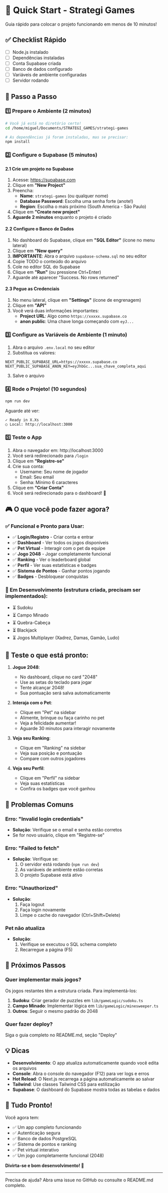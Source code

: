 # 🚀 Quick Start - Strategi Games

Guia rápido para colocar o projeto funcionando em menos de 10 minutos!

## ✅ Checklist Rápido

- [ ] Node.js instalado
- [ ] Dependências instaladas
- [ ] Conta Supabase criada
- [ ] Banco de dados configurado
- [ ] Variáveis de ambiente configuradas
- [ ] Servidor rodando

## 📝 Passo a Passo

### 1️⃣ Prepare o Ambiente (2 minutos)

```bash
# Você já está no diretório certo!
cd /home/miguel/Documents/STRATEGI_GAMES/strategi-games

# As dependências já foram instaladas, mas se precisar:
npm install
```

### 2️⃣ Configure o Supabase (5 minutos)

#### 2.1 Crie um projeto no Supabase

1. Acesse: https://supabase.com
2. Clique em **"New Project"**
3. Preencha:
   - **Name**: `strategi-games` (ou qualquer nome)
   - **Database Password**: Escolha uma senha forte (anote!)
   - **Region**: Escolha o mais próximo (South America - São Paulo)
4. Clique em **"Create new project"**
5. **Aguarde 2 minutos** enquanto o projeto é criado

#### 2.2 Configure o Banco de Dados

1. No dashboard do Supabase, clique em **"SQL Editor"** (ícone no menu lateral)
2. Clique em **"New query"**
3. **IMPORTANTE**: Abra o arquivo `supabase-schema.sql` no seu editor
4. Copie TODO o conteúdo do arquivo
5. Cole no editor SQL do Supabase
6. Clique em **"Run"** (ou pressione Ctrl+Enter)
7. Aguarde até aparecer "Success. No rows returned"

#### 2.3 Pegue as Credenciais

1. No menu lateral, clique em **"Settings"** (ícone de engrenagem)
2. Clique em **"API"**
3. Você verá duas informações importantes:
   - **Project URL**: Algo como `https://xxxxx.supabase.co`
   - **anon public**: Uma chave longa começando com `eyJ...`

### 3️⃣ Configure as Variáveis de Ambiente (1 minuto)

1. Abra o arquivo `.env.local` no seu editor
2. Substitua os valores:

```env
NEXT_PUBLIC_SUPABASE_URL=https://xxxxx.supabase.co
NEXT_PUBLIC_SUPABASE_ANON_KEY=eyJhbGc...sua_chave_completa_aqui
```

3. Salve o arquivo

### 4️⃣ Rode o Projeto! (10 segundos)

```bash
npm run dev
```

Aguarde até ver:

```
✓ Ready in X.Xs
○ Local: http://localhost:3000
```

### 5️⃣ Teste o App

1. Abra o navegador em: http://localhost:3000
2. Você será redirecionado para `/login`
3. Clique em **"Registre-se"**
4. Crie sua conta:
   - Username: Seu nome de jogador
   - Email: Seu email
   - Senha: Mínimo 6 caracteres
5. Clique em **"Criar Conta"**
6. Você será redirecionado para o dashboard! 🎉

## 🎮 O que você pode fazer agora?

### ✅ Funcional e Pronto para Usar:
- ✅ **Login/Registro** - Criar conta e entrar
- ✅ **Dashboard** - Ver todos os jogos disponíveis
- ✅ **Pet Virtual** - Interagir com o pet da equipe
- ✅ **Jogo 2048** - Jogar completamente funcional
- ✅ **Ranking** - Ver o leaderboard global
- ✅ **Perfil** - Ver suas estatísticas e badges
- ✅ **Sistema de Pontos** - Ganhar pontos jogando
- ✅ **Badges** - Desbloquear conquistas

### 🚧 Em Desenvolvimento (estrutura criada, precisam ser implementados):
- ⏳ Sudoku
- ⏳ Campo Minado
- ⏳ Quebra-Cabeça
- ⏳ Blackjack
- ⏳ Jogos Multiplayer (Xadrez, Damas, Gamão, Ludo)

## 🎯 Teste o que está pronto:

1. **Jogue 2048**:
   - No dashboard, clique no card "2048"
   - Use as setas do teclado para jogar
   - Tente alcançar 2048!
   - Sua pontuação será salva automaticamente

2. **Interaja com o Pet**:
   - Clique em "Pet" na sidebar
   - Alimente, brinque ou faça carinho no pet
   - Veja a felicidade aumentar!
   - Aguarde 30 minutos para interagir novamente

3. **Veja seu Ranking**:
   - Clique em "Ranking" na sidebar
   - Veja sua posição e pontuação
   - Compare com outros jogadores

4. **Veja seu Perfil**:
   - Clique em "Perfil" na sidebar
   - Veja suas estatísticas
   - Confira os badges que você ganhou

## 🐛 Problemas Comuns

### Erro: "Invalid login credentials"
- **Solução**: Verifique se o email e senha estão corretos
- Se for novo usuário, clique em "Registre-se"

### Erro: "Failed to fetch"
- **Solução**: Verifique se:
  1. O servidor está rodando (`npm run dev`)
  2. As variáveis de ambiente estão corretas
  3. O projeto Supabase está ativo

### Erro: "Unauthorized"
- **Solução**:
  1. Faça logout
  2. Faça login novamente
  3. Limpe o cache do navegador (Ctrl+Shift+Delete)

### Pet não atualiza
- **Solução**:
  1. Verifique se executou o SQL schema completo
  2. Recarregue a página (F5)

## 📱 Próximos Passos

### Quer implementar mais jogos?

Os jogos restantes têm a estrutura criada. Para implementá-los:

1. **Sudoku**: Criar gerador de puzzles em `lib/gameLogic/sudoku.ts`
2. **Campo Minado**: Implementar lógica em `lib/gameLogic/minesweeper.ts`
3. **Outros**: Seguir o mesmo padrão do 2048

### Quer fazer deploy?

Siga o guia completo no README.md, seção "Deploy"

## 💡 Dicas

- **Desenvolvimento**: O app atualiza automaticamente quando você edita os arquivos
- **Console**: Abra o console do navegador (F12) para ver logs e erros
- **Hot Reload**: O Next.js recarrega a página automaticamente ao salvar
- **Tailwind**: Use classes Tailwind CSS para estilização
- **Supabase**: O dashboard do Supabase mostra todas as tabelas e dados

## 🎉 Tudo Pronto!

Você agora tem:
- ✅ Um app completo funcionando
- ✅ Autenticação segura
- ✅ Banco de dados PostgreSQL
- ✅ Sistema de pontos e ranking
- ✅ Pet virtual interativo
- ✅ Um jogo completamente funcional (2048)

**Divirta-se e bom desenvolvimento! 🚀**

---

Precisa de ajuda? Abra uma issue no GitHub ou consulte o README.md completo.
